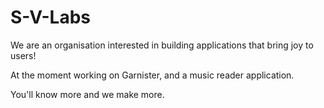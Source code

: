 # S-V-Labs

We are an organisation interested in building applications that bring joy to users!

At the moment working on Garnister, and a music reader application. 

You'll know more and we make more.
